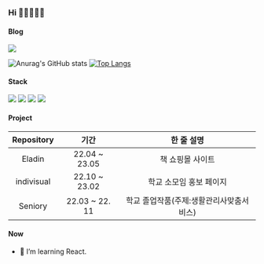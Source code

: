 ### Hi 👋👋👋👋👋

<!--
**Donghyun-git/Donghyun-git** is a ✨ _special_ ✨ repository because its `README.md` (this file) appears on your GitHub profile.

Here are some ideas to get you started:

- 🔭 I’m currently working on ...
- 🌱 I’m currently learning ...
- 👯 I’m looking to collaborate on ...
- 🤔 I’m looking for help with ...
- 💬 Ask me about ...
- 📫 How to reach me: ...
- 😄 Pronouns: ...
- ⚡ Fun fact: ...
-->

#### Blog
<a href="https://velog.io/@donghyun1113" target="_blank"><img src="https://img.shields.io/badge/-Velog-20C997?style=for-the-badge&logo=velog&logoColor=white"/></a> 


![Anurag's GitHub stats](https://github-readme-stats.vercel.app/api?username=Donghyun-git&show_icons=true&theme=radical) [![Top Langs](https://github-readme-stats.vercel.app/api/top-langs/?username=Donghyun-git&langs_count=10&layout=compact&theme=dark)](https://github.com/Donghyun-git/Donghyun-git)


#### Stack
  
<img src="https://img.shields.io/badge/HTML5-E34F26?style=for-the-badge&logo=html5&logoColor=white">
<img src="https://img.shields.io/badge/CSS3-1572B6?style=for-the-badge&logo=css3&logoColor=white">
<img src="https://img.shields.io/badge/JavaScript-F7DF1E?style=for-the-badge&logo=javascript&logoColor=black">
<img src="https://img.shields.io/badge/React-61DAFB?style=for-the-badge&logo=react&logoColor=black">

#### Project

|Repository|기간|한 줄 설명|
|:---:|:---:|:---:|
|Eladin|22.04 ~ 23.05|책 쇼핑몰 사이트|
|indivisual|22.10 ~ 23.02|학교 소모임 홍보 페이지|
|Seniory|22.03 ~ 22. 11|학교 졸업작품(주제:생활관리사맞춤서비스)|


#### Now

- 🌱 I’m learning React. 
